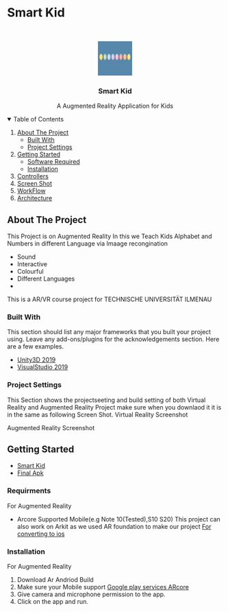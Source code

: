 # Smart Kid

<!-- PROJECT LOGO -->
<br />
<p align="center">
  <a href="https://github.com/23SAMY23/Smart-Kid.git">
    <img src="SmartKid/Assets/pics/Capture.PNG" alt="Logo" width="80" height="80">
  </a>

  <h3 align="center">Smart Kid</h3>

  <p align="center">
    A Augmented Reality Application for Kids 
    <br />
  </p>
</p>



<!-- TABLE OF CONTENTS -->
<details open="open">
  <summary>Table of Contents</summary>
  <ol>
    <li>
      <a href="#about-the-project">About The Project</a>
      <ul>
        <li><a href="#built-with">Built With</a></li>
        <li><a href="#project-settings">Project Settings</a></li>
      </ul>
    </li>
    <li>
      <a href="#getting-started">Getting Started</a>
      <ul>
        <li><a href="#software-required">Software Required</a></li>
        <li><a href="#installation">Installation</a></li>
      </ul>
    </li>
    <li><a href="#controllers">Controllers</a></li>
    <li><a href="#game-screenshot">Screen Shot</a></li>
    <li><a href="#workflow">WorkFlow</a></li>
    <li><a href="#architecture">Architecture</a></li>
  </ol>
</details>



<!-- ABOUT THE PROJECT -->
## About The Project

This Project is on Augmented Reality In this we Teach Kids Alphabet and Numbers in different Language via Imaage recongination  

* Sound
* Interactive
* Colourful
* Different Languages
* 
This is a AR/VR course project for TECHNISCHE UNIVERSITÄT ILMENAU


### Built With

This section should list any major frameworks that you built your project using. Leave any add-ons/plugins for the acknowledgements section. Here are a few examples.
* [Unity3D 2019](https://unity3d.com/get-unity/download)
* [VisualStudio 2019](https://visualstudio.microsoft.com/downloads/)

### Project Settings
This Section shows the projectseeting and build setting of both Virtual Reality and Augmented Reality Project make sure when you downlaod it it is in the same as following Screen Shot.
Virtual Reality Screenshot


Augmented Reality Screenshot


<!-- GETTING STARTED -->
## Getting Started

* [Smart Kid](https://github.com/23SAMY23/Meet-and-Greet-MR/tree/main/Meet%20%26%20Greet%20MR%20(AR))
* [Final Apk](https://github.com/23SAMY23/Meet-and-Greet-MR/tree/main/Meet%20and%20greet%20MR%20(AR%20Andriod))

### Requirments

For Augmented Reality
* Arcore Supported Mobile(e.g Note 10(Tested),S10 S20)
This project can also work on Arkit as we used AR foundation to make our project [For converting to ios](https://docs.unity3d.com/Packages/com.unity.xr.arfoundation@4.1/manual/index.html)

### Installation

For Augmented Reality

1. Download Ar Andriod Build
2. Make sure your Mobile support [Google play services ARcore ](https://play.google.com/store/apps/details?id=com.google.ar.core&hl=en&gl=US)
3. Give camera and microphone permission to the app.
4. Click on the app and run.

